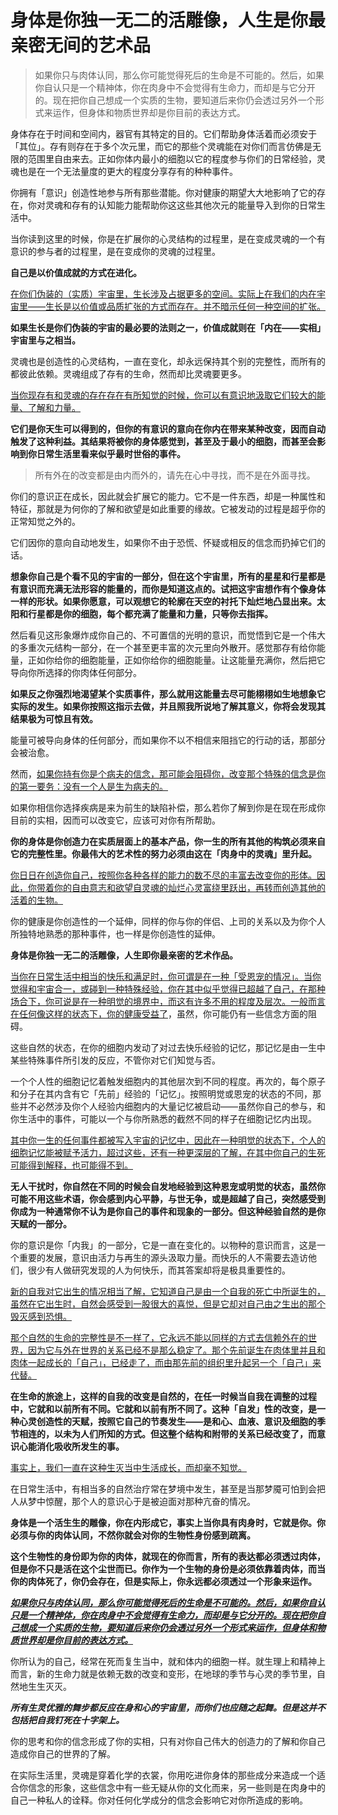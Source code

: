# 身体是你独一无二的活雕像，人生是你最亲密无间的艺术品

> 如果你只与肉体认同，那么你可能觉得死后的生命是不可能的。然后，如果你自认只是一个精神体，你在肉身中不会觉得有生命力，而却是与它分开的。现在把你自己想成一个实质的生物，要知道后来你仍会透过另外一个形式来运作，但身体和物质世界却是你目前的表达方式。

身体存在于时间和空间内，器官有其特定的目的。它们帮助身体活着而必须安于「其位」。存有则存在于多个次元里，而它的那些个灵魂能在对你们而言仿佛是无限的范围里自由来去。正如你体内最小的细胞以它的程度参与你们的日常经验，灵魂也是在一个无法量度的更大的程度分享存有的种种事件。

你拥有「意识」创造性地参与所有那些潜能。你对健康的期望大大地影响了它的存在，你对灵魂和存有的认知能力能帮助你这这些其他次元的能量导入到你的日常生活中。

当你读到这里的时候，你是在扩展你的心灵结构的过程里，是在变成灵魂的一个有意识的参与者的过程里，是在变成你的灵魂的过程里。

**自己是以价值成就的方式在进化。**

<u>在你们伪装的（实质）宇宙里，生长涉及占据更多的空间。实际上在我们的内在宇宙里——生长是以价值或品质扩张的方式而存在。并不暗示任何一种空间的扩张。</u>

**如果生长是你们伪装的宇宙的最必要的法则之一，价值成就则在「内在——实相」宇宙里与之相当。**

灵魂也是创造性的心灵结构，一直在变化，却永远保持其个别的完整性，而所有的都彼此依赖。灵魂组成了存有的生命，然而却比灵魂要更多。

<u>当你现存有和灵魂的存在存在有所知觉的时候，你可以有意识地汲取它们较大的能量、了解和力量。</u>

**它们是你天生可以得到的，但你的有意识的意向在你内在带来某种改变，因而自动触发了这种利益。其结果将被你的身体感觉到，甚至及于最小的细胞，而甚至会影响到你日常生活里看来似乎最时世俗的事件。**

> 所有外在的改变都是由内而外的，请先在心中寻找，而不是在外面寻找。

你们的意识正在成长，因此就会扩展它的能力。它不是一件东西，却是一种属性和特征，那就是为何你的了解和欲望是如此重要的缘故。它被发动的过程是超乎你的正常知觉之外的。

它们因你的意向自动地发生，如果你不由于恐慌、怀疑或相反的信念而扔掉它们的话。

**想象你自己是个看不见的宇宙的一部分，但在这个宇宙里，所有的星星和行星都是有意识而充满无法形容的能量的，而你是知道这点的。试把这宇宙想作有个像身体一样的形状。如果你愿意，可以观想它的轮廓在天空的衬托下灿烂地凸显出来。太阳和行星都是你的细胞，每个都充满了能量和力量，只等你去指挥。**

然后看见这形象爆炸成你自己的、不可置信的光明的意识，而觉悟到它是一个伟大的多重次元结构一部分，在一个甚至更丰富的次元里向外散开。感觉那存有给你能量，正如你给你的细胞能量，正如你给你的细胞能量。让这能量充满你，然后把它导向你所选择的你肉体任何部分。

**如果反之你强烈地渴望某个实质事件，那么就用这能量去尽可能栩栩如生地想象它实际的发生。如果你按照这指示去做，并且照我所说地了解其意义，你将会发现其结果极为可惊且有效。**

能量可被导向身体的任何部分，而如果你不以不相信来阻挡它的行动的话，那部分会被治愈。

然而，<u>如果你持有你是个病夫的信念，那可能会阻碍你，改变那个特殊的信念是你的第一要务：没有一个人是生为病夫的。</u>

如果你相信你选择疾病是来为前生的缺陷补偿，那么若你了解到你是在现在形成你目前的实相，因而可以改变它，应该可对你有所帮助。

**你的身体是你创造力在实质层面上的基本产品，你一生的所有其他的构筑必须来自它的完整性里。你最伟大的艺术性的努力必须由这在「肉身中的灵魂」里升起。**

<u>你日日在创造你自己，按照你各种各样的能力的数不尽的丰富去改变你的形体。因此，你带着你的自由意志和欲望自灵魂的灿烂心灵富绕里跃出，再转而创造其他的活着的生物。</u>

你的健康是你创造性的一个延伸，同样的你与你的伴侣、上司的关系以及为你个人所独特地熟悉的那种事件，也一样是你创造性的延伸。

**身体是你独一无二的活雕像，人生即你最亲密的艺术作品。**

<u>当你在日常生活中相当的快乐和满足时，你可谓是在一种「受恩宠的情况」。当你觉得和宇宙合一，或碰到一种特殊经验，你在其中似乎觉得已超越了自己，在那种场合下，你可说是在一种明觉的境界中，而这有许多不用的程度及层次。一般而言在任何像这样的状态下，你的健康受益了</u>，虽然，你可能仍有一些信念方面的阻碍。

这些自然的状态，在你的细胞内发动了对过去快乐经验的记忆，那记忆是由一生中某些特殊事件所引发的反应，不管你对它们知觉与否。

一个个人性的细胞记忆着触发细胞内的其他层次到不同的程度。再次的，每个原子和分子在其内含有它「先前」经验的「记忆」。按照明觉或恩宠的状态的不同，那些并不必然涉及你个人经验内细胞内的大量记忆被启动——虽然你自己的参与，和你生活中的事件，可能以一个与你所熟悉的截然不同的样子在细胞记忆内出现。

<u>其中你一生的任何事件都被写入宇宙的记忆中，因此在一种明觉的状态下，个人的细胞记忆能被赋予活力，超过这些，还有一种更深层的了解，在其中你自己的生死可能得到解释，也可能得不到。</u>

**无人干扰时，你自然在不同的时候会自发地经验到这种恩宠或明觉的状态，虽然你可能不用这些术语，你会感到内心平静，与世无争，或是超越了自己，突然感受到你成为一种通常你不认为是你自己的事件和现象的一部分。但这种经验自然的是你天赋的一部分。**

你的意识是你「内我」的一部分，它是一直在变化的。以物种的意识而言，这是一个重要的发展，意识由活力与再生的源头汲取力量。而快乐的人不需要去造访他们，很少有人做研究发现的人为何快乐，而其答案却将是极具重要性的。

<u>新的自我对它出生的情况相当了解，它知道自己是由一个自我的死亡中所诞生的，虽然在它出生时，自然会感受到一股很大的喜悦，但是它却对自己由之生出的那个毁灭感到恐惧。</u>

<u>那个自然的生命的完整性是不一样了，它永远不能以同样的方式去信赖外在的世界，因为它与外在世界的关系已经不是那么稳定了。那个先前诞生在肉体里并且和肉体一起成长的「自己」，已经走了，而由那先前的组织里升起另一个「自己」来代替。</u>

**在生命的旅途上，这样的自我的改变是自然的，在任一时候当自我在调整的过程中，它就和以前所有不同。它就和以前有所不同了。这种「自发」性的改变，是一种心灵创造性的天赋，按照它自己的节奏发生——是和心、血液、意识及细胞的季节相连的，以未为人们所知的方式。但这整个结构和附带的关系已经改变了，而意识心能消化吸收所发生的事。**

<u>事实上，我们一直在这种生灭当中生活成长，而却毫不知觉。</u>

在日常生活中，有相当多的自然治疗常在梦境中发生，甚至是当那梦魇可怕到会把人从梦中惊醒，那个人的意识心于是被迫面对那种亢奋的情况。

**身体是一个活生生的雕像，你在内形成它，事实上当你具有肉身时，它就是你。你必须与你的肉体认同，不然你就会对你的生物性身份感到疏离。**

**这个生物性的身份即为你的肉体，就现在的你而言，所有的表达都必须透过肉体，但是你不只是活在这个尘世而已。你作为一个生物的身份是必须依靠着肉体，而当你的肉体死了，你仍会存在，但是实际上，你永远都必须透过一个形象来运作。**

**<u>*如果你只与肉体认同，那么你可能觉得死后的生命是不可能的。然后，如果你自认只是一个精神体，你在肉身中不会觉得有生命力，而却是与它分开的。现在把你自己想成一个实质的生物，要知道后来你仍会透过另外一个形式来运作，但身体和物质世界却是你目前的表达方式。*</u>**

你所认为的自己，经常在死而复生当中，就和体内的细胞一样。就生理上和精神上而言，新的生命力就是依赖无数的改变和变形，在地球的季节与心灵的季节里，自然地生生灭灭。

***所有生灵优雅的舞步都反应在身和心的宇宙里，而你们也应随之起舞。但是这并不包括把自我钉死在十字架上。***

你的思考和你的信念形成了你的实相，只有对你自己伟大的创造力的了解和你自己造成你自己的世界的了解。

在实际生活里，灵魂是穿着化学的衣裳，你用吃进你身体的那些成分来造成一个适合你信念的形象，这些信念中有一些无疑从你的文化而来，另一些则是在肉身中的自己一种私人的诠释。你对任何化学成分的信念会影响它对你所造成的影响。



